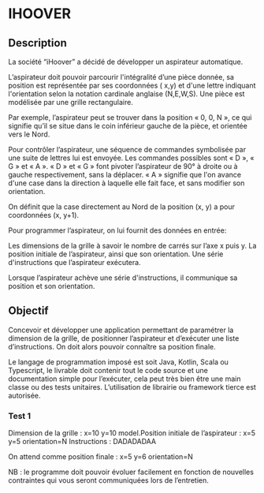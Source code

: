 # IHOOVER

## Description

La société “iHoover” a décidé de développer un aspirateur automatique.

L’aspirateur doit pouvoir parcourir l'intégralité d’une pièce donnée, sa position est représentée par ses coordonnées (
x,y) et d'une lettre indiquant l'orientation selon la notation cardinale anglaise (N,E,W,S). Une pièce est modélisée par
une grille rectangulaire.

Par exemple, l’aspirateur peut se trouver dans la position « 0, 0, N », ce qui signifie qu’il se situe dans le coin
inférieur gauche de la pièce, et orientée vers le Nord.

Pour contrôler l’aspirateur, une séquence de commandes symbolisée par une suite de lettres lui est envoyée. Les
commandes possibles sont « D », « G » et « A ». « D » et « G » font pivoter l’aspirateur de 90° à droite ou à gauche
respectivement, sans la déplacer. « A » signifie que l'on avance d'une case dans la direction à laquelle elle fait face,
et sans modifier son orientation.

On définit que la case directement au Nord de la position (x, y) a pour coordonnées (x, y+1).

Pour programmer l’aspirateur, on lui fournit des données en entrée:

Les dimensions de la grille à savoir le nombre de carrés sur l’axe x puis y.
La position initiale de l’aspirateur, ainsi que son orientation.
Une série d'instructions que l’aspirateur exécutera.

Lorsque l’aspirateur achève une série d'instructions, il communique sa position et son orientation.

## Objectif

Concevoir et développer une application permettant de paramétrer la dimension de la grille, de positionner l’aspirateur
et d’exécuter une liste d’instructions. On doit alors pouvoir connaître sa position finale.

Le langage de programmation imposé est soit Java, Kotlin, Scala ou Typescript, le livrable doit contenir tout le code
source et une documentation simple pour l’exécuter, cela peut très bien être une main classe ou des tests unitaires.
L’utilisation de librairie ou framework tierce est autorisée.

### Test 1

Dimension de la grille : x=10 y=10
model.Position initiale de l’aspirateur : x=5 y=5 orientation=N
Instructions : DADADADAA

On attend comme position finale : x=5 y=6 orientation=N

NB : le programme doit pouvoir évoluer facilement en fonction de nouvelles contraintes qui vous seront communiquées lors
de l’entretien.
